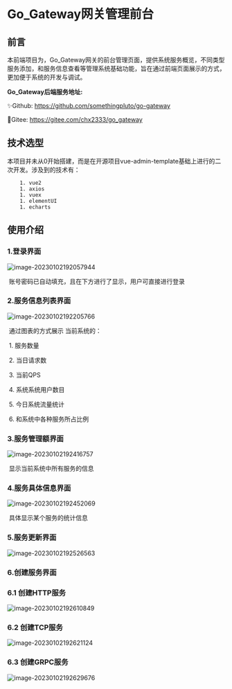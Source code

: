 # Go_Gateway网关管理前台

## 前言

​		本前端项目为，Go_Gateway网关的前台管理页面，提供系统服务概览，不同类型服务添加，和服务信息查看等管理系统基础功能，旨在通过前端页面展示的方式，更加便于系统的开发与调试。

**Go_Gateway后端服务地址:**

✨Github: https://github.com/somethingpluto/go-gateway

🚧Gitee: https://gitee.com/chx2333/go_gateway

## 技术选型

​		本项目并未从0开始搭建，而是在开源项目vue-admin-template基础上进行的二次开发。涉及到的技术有：

		1. vue2
		1. axios
		1. vuex
		1. elementUI
		1. echarts

## 使用介绍

### 1.登录界面

![image-20230102192057944](https://xingqiu-tuchuang-1256524210.cos.ap-shanghai.myqcloud.com/1770/image-20230102192057944.png)

​			账号密码已自动填充，且在下方进行了显示，用户可直接进行登录

### 2.服务信息列表界面

![image-20230102192205766](https://xingqiu-tuchuang-1256524210.cos.ap-shanghai.myqcloud.com/1770/image-20230102192205766.png)

​		通过图表的方式展示 当前系统的：

​	1. 服务数量

​	2. 当日请求数

​	3. 当前QPS

​	4. 系统系统用户数目

​	5. 今日系统流量统计

​	6. 和系统中各种服务所占比例

### 3.服务管理额界面

![image-20230102192416757](https://xingqiu-tuchuang-1256524210.cos.ap-shanghai.myqcloud.com/1770/image-20230102192416757.png)

​		显示当前系统中所有服务的信息

### 4.服务具体信息界面

![image-20230102192452069](https://xingqiu-tuchuang-1256524210.cos.ap-shanghai.myqcloud.com/1770/image-20230102192452069.png)

​		具体显示某个服务的统计信息

### 5.服务更新界面

![image-20230102192526563](https://xingqiu-tuchuang-1256524210.cos.ap-shanghai.myqcloud.com/1770/image-20230102192526563.png)

### 6.创建服务界面

### 6.1 创建HTTP服务

![image-20230102192610849](https://xingqiu-tuchuang-1256524210.cos.ap-shanghai.myqcloud.com/1770/image-20230102192610849.png)

### 6.2 创建TCP服务

![image-20230102192621124](https://xingqiu-tuchuang-1256524210.cos.ap-shanghai.myqcloud.com/1770/image-20230102192621124.png)

### 6.3 创建GRPC服务

![image-20230102192629676](https://xingqiu-tuchuang-1256524210.cos.ap-shanghai.myqcloud.com/1770/image-20230102192629676.png)
